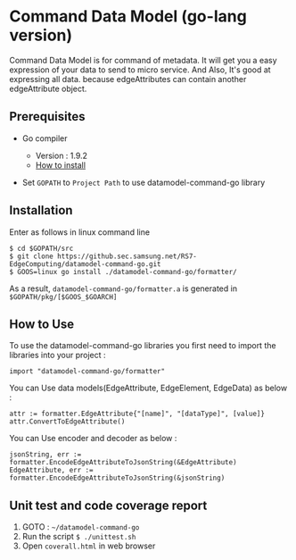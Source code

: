 Command Data Model (go-lang version)
=======================================

Command Data Model is for command of metadata. 
It will get you a easy expression of your data to send to micro service. And Also, It's good at expressing all data. because edgeAttributes can contain another edgeAttribute object.

## Prerequisites ##
- Go compiler
   - Version : 1.9.2
   - [How to install](https://golang.org/doc/install)
   
- Set `GOPATH` to `Project Path` to use datamodel-command-go library

## Installation ##
Enter as follows in linux command line
```
$ cd $GOPATH/src
$ git clone https://github.sec.samsung.net/RS7-EdgeComputing/datamodel-command-go.git
$ GOOS=linux go install ./datamodel-command-go/formatter/
```
As a result, `datamodel-command-go/formatter.a` is generated in `$GOPATH/pkg/[$GOOS_$GOARCH]`

## How to Use ##

To use the datamodel-command-go libraries you first need to import the libraries into your project :
```
import "datamodel-command-go/formatter"
```
You can Use data models(EdgeAttribute, EdgeElement, EdgeData) as below :
```
attr := formatter.EdgeAttribute{"[name]", "[dataType]", [value]}
attr.ConvertToEdgeAttribute()
```
You can Use encoder and decoder as below :
```
jsonString, err := formatter.EncodeEdgeAttributeToJsonString(&EdgeAttribute)
EdgeAttribute, err := formatter.EncodeEdgeAttributeToJsonString(&jsonString)
```

## Unit test and code coverage report ##
1. GOTO : `~/datamodel-command-go`
2. Run the script `$ ./unittest.sh`
3. Open `coverall.html` in web browser

